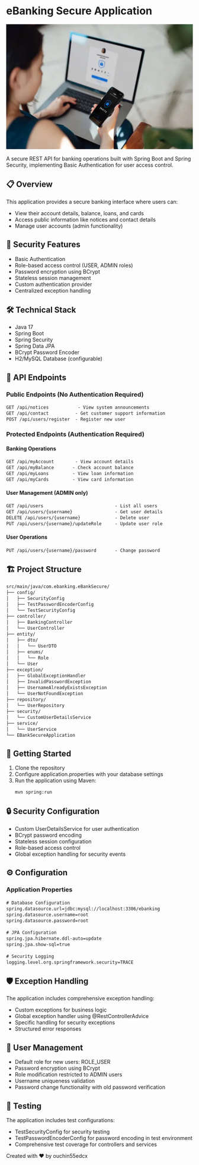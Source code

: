 # eBanking Secure Application
![low-quality-3fnumbzp9j-674cbe68232b8129616142.webp](src/main/java/com/ebanking/eBankSecure/low-quality-3fnumbzp9j-674cbe68232b8129616142.webp)



A secure REST API for banking operations built with Spring Boot and Spring Security, implementing Basic Authentication for user access control.

## 📋 Overview

This application provides a secure banking interface where users can:
- View their account details, balance, loans, and cards
- Access public information like notices and contact details
- Manage user accounts (admin functionality)

## 🔐 Security Features

- Basic Authentication
- Role-based access control (USER, ADMIN roles)
- Password encryption using BCrypt
- Stateless session management
- Custom authentication provider
- Centralized exception handling

## 🛠️ Technical Stack

- Java 17
- Spring Boot
- Spring Security
- Spring Data JPA
- BCrypt Password Encoder
- H2/MySQL Database (configurable)

## 🔄 API Endpoints

### Public Endpoints (No Authentication Required)

```
GET /api/notices           - View system announcements
GET /api/contact          - Get customer support information
POST /api/users/register  - Register new user
```

### Protected Endpoints (Authentication Required)

#### Banking Operations
```
GET /api/myAccount        - View account details
GET /api/myBalance       - Check account balance
GET /api/myLoans         - View loan information
GET /api/myCards         - View card information
```

#### User Management (ADMIN only)
```
GET /api/users                           - List all users
GET /api/users/{username}                - Get user details
DELETE /api/users/{username}             - Delete user
PUT /api/users/{username}/updateRole     - Update user role
```

#### User Operations
```
PUT /api/users/{username}/password       - Change password
```

## 🏗️ Project Structure

```
src/main/java/com.ebanking.eBankSecure/
├── config/
│   ├── SecurityConfig
│   ├── TestPasswordEncoderConfig
│   └── TestSecurityConfig
├── controller/
│   ├── BankingController
│   └── UserController
├── entity/
│   ├── dto/
│   │   └── UserDTO
│   ├── enums/
│   │   └── Role
│   └── User
├── exception/
│   ├── GlobalExceptionHandler
│   ├── InvalidPasswordException
│   ├── UsernameAlreadyExistsException
│   └── UserNotFoundException
├── repository/
│   └── UserRepository
├── security/
│   └── CustomUserDetailsService
├── service/
│   └── UserService
└── EBankSecureApplication
```

## 🚀 Getting Started

1. Clone the repository
2. Configure application.properties with your database settings
3. Run the application using Maven:
   ```bash
   mvn spring:run
   ```

## 🔒 Security Configuration

- Custom UserDetailsService for user authentication
- BCrypt password encoding
- Stateless session configuration
- Role-based access control
- Global exception handling for security events

## ⚙️ Configuration

### Application Properties
```properties
# Database Configuration
spring.datasource.url=jdbc:mysql://localhost:3306/ebanking
spring.datasource.username=root
spring.datasource.password=root

# JPA Configuration
spring.jpa.hibernate.ddl-auto=update
spring.jpa.show-sql=true

# Security Logging
logging.level.org.springframework.security=TRACE
```

## 🛡️ Exception Handling

The application includes comprehensive exception handling:
- Custom exceptions for business logic
- Global exception handler using @RestControllerAdvice
- Specific handling for security exceptions
- Structured error responses

## 👥 User Management

- Default role for new users: ROLE_USER
- Password encryption using BCrypt
- Role modification restricted to ADMIN users
- Username uniqueness validation
- Password change functionality with old password verification

## 📝 Testing

The application includes test configurations:
- TestSecurityConfig for security testing
- TestPasswordEncoderConfig for password encoding in test environment
- Comprehensive test coverage for controllers and services



Created with ❤️ by ouchin55edcx
